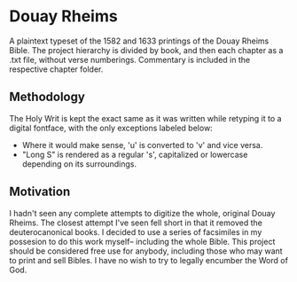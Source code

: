 # Douay Rheims
A plaintext typeset of the 1582 and 1633 printings of the Douay Rheims Bible. The project hierarchy is divided by book, and then each chapter as a .txt file, without verse numberings. Commentary is included in the respective chapter folder.

## Methodology
The Holy Writ is kept the exact same as it was written while retyping it to a digital fontface, with the only exceptions labeled below:
- Where it would make sense, 'u' is converted to 'v' and vice versa.
- "Long S" is rendered as a regular 's', capitalized or lowercase depending on its surroundings.

## Motivation
I hadn't seen any complete attempts to digitize the whole, original Douay Rheims. The closest attempt I've seen fell short in that it removed the deuterocanonical books. I decided to use a series of facsimiles in my possesion to do this work myself– including the whole Bible. This project should be considered free use for anybody, including those who may want to print and sell Bibles. I have no wish to try to legally encumber the Word of God. 